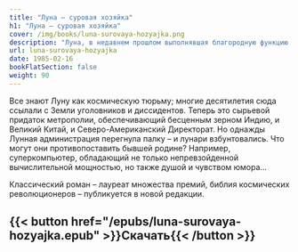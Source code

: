 ```yaml
---
title: "Луна – суровая хозяйка"
h1: "Луна – суровая хозяйка"
cover: /img/books/luna-surovaya-hozyajka.png
description: "Луна, в недавнем прошлом выполнявшая благородную функцию планеты-тюрьмы для уголовников и диссидентов с Земли, ныне превращена в сырьевой придаток праматери человечества."
url: luna-surovaya-hozyajka
date: 1985-02-16
bookFlatSection: false
weight: 90
---
```


Все знают Луну как космическую тюрьму; многие десятилетия сюда ссылали с Земли уголовников и диссидентов. Теперь это сырьевой придаток метрополии, обеспечивающий бесценным зерном Индию, и Великий Китай, и Северо-Американский Директорат. Но однажды Лунная администрация перегнула палку – и лунари взбунтовались. Что могут они противопоставить бывшей родине? Например, суперкомпьютер, обладающий не только непревзойденной вычислительной мощностью, но также душой и чувством юмора…

Классический роман – лауреат множества премий, библия космических революционеров – публикуется в новой редакции.

{{< button href="/epubs/luna-surovaya-hozyajka.epub" >}}Скачать{{< /button >}}
--- 